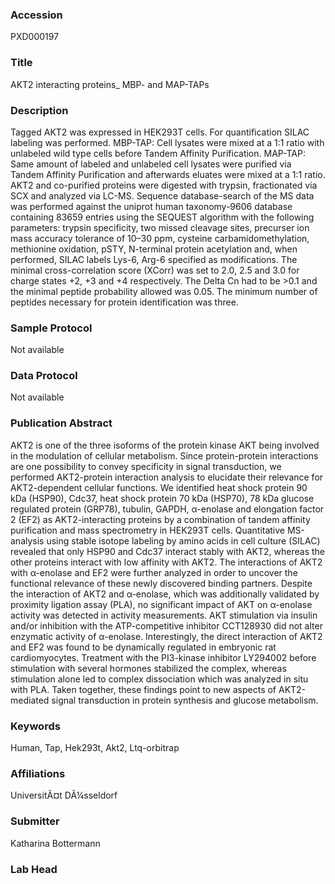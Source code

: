 ### Accession
PXD000197

### Title
AKT2 interacting proteins_ MBP- and MAP-TAPs

### Description
Tagged AKT2 was expressed in HEK293T cells. For quantification SILAC labeling was performed. MBP-TAP: Cell lysates were mixed at a 1:1 ratio with unlabeled wild type cells before Tandem Affinity Purification. MAP-TAP: Same amount of labeled and unlabeled cell lysates were purified via Tandem Affinity Purification and afterwards eluates were mixed at a 1:1 ratio. AKT2 and co-purified proteins were digested with trypsin, fractionated via SCX and analyzed via LC-MS. Sequence database-search of the MS data was performed against the uniprot human taxonomy-9606 database containing 83659 entries using the SEQUEST algorithm with the following parameters: trypsin specificity, two missed cleavage sites, precurser ion mass accuracy tolerance of 10–30 ppm, cysteine carbamidomethylation, methionine oxidation, pSTY, N-terminal protein acetylation and, when performed, SILAC labels Lys-6, Arg-6 specified as modifications. The minimal cross-correlation score (XCorr) was set to 2.0, 2.5 and 3.0 for charge states +2, +3 and +4 respectively. The Delta Cn had to be >0.1 and the minimal peptide probability allowed was 0.05. The minimum number of peptides necessary for protein identification was three.

### Sample Protocol
Not available

### Data Protocol
Not available

### Publication Abstract
AKT2 is one of the three isoforms of the protein kinase AKT being involved in the modulation of cellular metabolism. Since protein-protein interactions are one possibility to convey specificity in signal transduction, we performed AKT2-protein interaction analysis to elucidate their relevance for AKT2-dependent cellular functions. We identified heat shock protein 90 kDa (HSP90), Cdc37, heat shock protein 70 kDa (HSP70), 78 kDa glucose regulated protein (GRP78), tubulin, GAPDH, &#x3b1;-enolase and elongation factor 2 (EF2) as AKT2-interacting proteins by a combination of tandem affinity purification and mass spectrometry in HEK293T cells. Quantitative MS-analysis using stable isotope labeling by amino acids in cell culture (SILAC) revealed that only HSP90 and Cdc37 interact stably with AKT2, whereas the other proteins interact with low affinity with AKT2. The interactions of AKT2 with &#x3b1;-enolase and EF2 were further analyzed in order to uncover the functional relevance of these newly discovered binding partners. Despite the interaction of AKT2 and &#x3b1;-enolase, which was additionally validated by proximity ligation assay (PLA), no significant impact of AKT on &#x3b1;-enolase activity was detected in activity measurements. AKT stimulation via insulin and/or inhibition with the ATP-competitive inhibitor CCT128930 did not alter enzymatic activity of &#x3b1;-enolase. Interestingly, the direct interaction of AKT2 and EF2 was found to be dynamically regulated in embryonic rat cardiomyocytes. Treatment with the PI3-kinase inhibitor LY294002 before stimulation with several hormones stabilized the complex, whereas stimulation alone led to complex dissociation which was analyzed in situ with PLA. Taken together, these findings point to new aspects of AKT2-mediated signal transduction in protein synthesis and glucose metabolism.

### Keywords
Human, Tap, Hek293t, Akt2, Ltq-orbitrap

### Affiliations
UniversitÃ¤t DÃ¼sseldorf

### Submitter
Katharina Bottermann

### Lab Head


